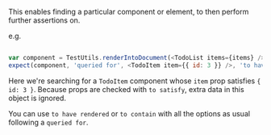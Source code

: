 
This enables finding a particular component or element, to then perform further assertions on.

e.g.
```js

var component = TestUtils.renderIntoDocument(<TodoList items={items} />);
expect(component, 'queried for', <TodoItem item={{ id: 3 }} />, 'to have rendered', <span>Do something</span>);
```
Here we're searching for a `TodoItem` component whose `item` prop satisfies `{ id: 3 }`. Because props are 
checked with `to satisfy`, extra data in this object is ignored.

You can use `to have rendered` or `to contain` with all the options as usual following a `queried for`.

